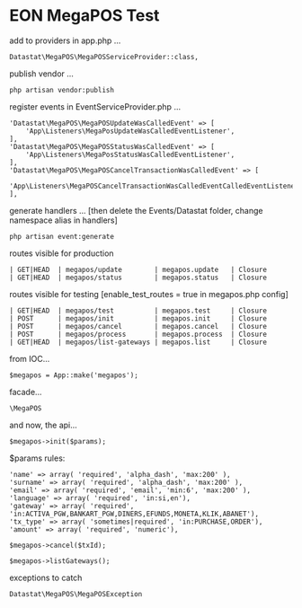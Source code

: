 # EON MegaPOS Test

add to providers in app.php ...
```
Datastat\MegaPOS\MegaPOSServiceProvider::class,
```

publish vendor ...
```
php artisan vendor:publish
```

register events in EventServiceProvider.php ...
```
'Datastat\MegaPOS\MegaPOSUpdateWasCalledEvent' => [
    'App\Listeners\MegaPosUpdateWasCalledEventListener',
],
'Datastat\MegaPOS\MegaPOSStatusWasCalledEvent' => [
    'App\Listeners\MegaPosStatusWasCalledEventListener',
],
'Datastat\MegaPOS\MegaPOSCancelTransactionWasCalledEvent' => [
    'App\Listeners\MegaPOSCancelTransactionWasCalledEventCalledEventListener',
],
```

generate handlers ... [then delete the Events/Datastat folder, change namespace alias in handlers]
```
php artisan event:generate    
```

routes visible for production
```
| GET|HEAD  | megapos/update        | megapos.update   | Closure 
| GET|HEAD  | megapos/status        | megapos.status   | Closure 
```

routes visible for testing [enable_test_routes = true in megapos.php config]

```
| GET|HEAD  | megapos/test          | megapos.test     | Closure 
| POST      | megapos/init          | megapos.init     | Closure 
| POST      | megapos/cancel        | megapos.cancel   | Closure 
| POST      | megapos/process       | megapos.process  | Closure 
| GET|HEAD  | megapos/list-gateways | megapos.list     | Closure 
```

from IOC...

```
$megapos = App::make('megapos');
```

facade...

```
\MegaPOS
```

and now, the api...

```
$megapos->init($params);
```

$params rules:

```
'name' => array( 'required', 'alpha_dash', 'max:200' ),
'surname' => array( 'required', 'alpha_dash', 'max:200' ),
'email' => array( 'required', 'email', 'min:6', 'max:200' ),
'language' => array( 'required', 'in:si,en'),
'gateway' => array( 'required', 'in:ACTIVA_PGW,BANKART_PGW,DINERS,EFUNDS,MONETA,KLIK,ABANET'),
'tx_type' => array( 'sometimes|required', 'in:PURCHASE,ORDER'),
'amount' => array( 'required', 'numeric'),
```

```
$megapos->cancel($txId);
```

```
$megapos->listGateways();
```

exceptions to catch

```
Datastat\MegaPOS\MegaPOSException
```
